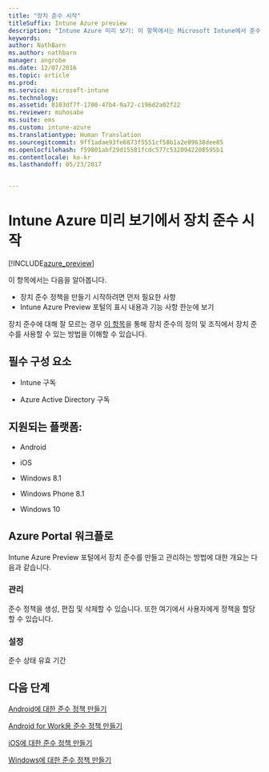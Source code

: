 ```yaml
---
title: "장치 준수 시작"
titleSuffix: Intune Azure preview
description: "Intune Azure 미리 보기: 이 항목에서는 Microsoft Intune에서 준수 정책을 만드는 데 필요한 필수 구성 요소를 설명합니다."
keywords: 
author: NathBarn
ms.author: nathbarn
manager: angrobe
ms.date: 12/07/2016
ms.topic: article
ms.prod: 
ms.service: microsoft-intune
ms.technology: 
ms.assetid: 8103df7f-1700-47b4-9a72-c196d2a02f22
ms.reviewer: muhosabe
ms.suite: ems
ms.custom: intune-azure
ms.translationtype: Human Translation
ms.sourcegitcommit: 9ff1adae93fe6873f5551cf58b1a2e89638dee85
ms.openlocfilehash: f59801abf29d15581fcdc577c5320942208595b1
ms.contentlocale: ko-kr
ms.lasthandoff: 05/23/2017


---
```


# <a name="get-started-with-device-compliance-in-intune-azure-preview"></a>Intune Azure 미리 보기에서 장치 준수 시작


[!INCLUDE[azure_preview](./includes/azure_preview.md)]

이 항목에서는 다음을 알아봅니다. 

- 장치 준수 정책을 만들기 시작하려면 먼저 필요한 사항
- Intune Azure Preview 포털의 표시 내용과 기능 사항 한눈에 보기 

장치 준수에 대해 잘 모르는 경우 [이 항목](device-compliance.md)을 통해 장치 준수의 정의 및 조직에서 장치 준수를 사용할 수 있는 방법을 이해할 수 있습니다.

##  <a name="pre-requisites"></a>필수 구성 요소

-   Intune 구독

-   Azure Active Directory 구독

##  <a name="supported-platforms"></a>지원되는 플랫폼:

-   Android

-   iOS

-   Windows 8.1

-   Windows Phone 8.1

-   Windows 10

##  <a name="azure-portal-workflow"></a>Azure Portal 워크플로

Intune Azure Preview 포털에서 장치 준수를 만들고 관리하는 방법에 대한 개요는 다음과 같습니다.

<!---### Overview

When you choose the **Set device compliance** workload, the blade opens with an  **Overview** section that displays a summary view of your compliance policies that you have created and the status of the devices they have been applied to. If you
don’t have any policies configured yet, the overview will just include the various reports but with no data.--->

### <a name="manage"></a>관리

준수 정책을 생성, 편집 및 삭제할 수 있습니다. 또한 여기에서 사용자에게 정책을 할당할 수 있습니다.

<!---### Monitor

This section is a detailed view of what you see in the **Overview**. A list of all the reports are displayed in this section and you can interactively drill down through each of these reports.--->

### <a name="setup"></a>설정

준수 상태 유효 기간

##  <a name="next-steps"></a>다음 단계
[Android에 대한 준수 정책 만들기](compliance-policy-create-android.md)

[Android for Work용 준수 정책 만들기](compliance-policy-create-android-for-work.md)

[iOS에 대한 준수 정책 만들기](compliance-policy-create-ios.md)

[Windows에 대한 준수 정책 만들기](compliance-policy-create-windows.md)

